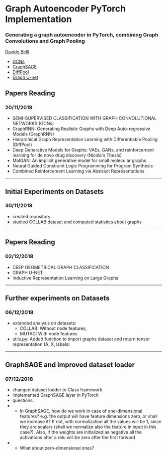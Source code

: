 # Graph Autoencoder PyTorch Implementation
### Generating a graph autoencoder in PyTorch, combining Graph Convolutions and Graph Pooling

[Davide Belli](https://github.com/davide-belli)

 - [GCNs](https://arxiv.org/pdf/1609.02907.pdf)
 - [GraphSAGE](https://arxiv.org/pdf/1706.02216.pdf)
 - [DiffPool](https://arxiv.org/pdf/1806.08804.pdf)
 - [Graph U-net](https://openreview.net/pdf?id=HJePRoAct7)

## Papers Reading
### 20/11/2018

- SEMI-SUPERVISED CLASSIFICATION WITH GRAPH CONVOLUTIONAL NETWORKS (GCNs)
- GraphRNN: Generating Realistic Graphs with Deep Auto-regressive Models (GraphRNN)
- Hierarchical Graph Representation Learning with Differentiable Pooling (DiffPool)
- Deep Generative Models for Graphs: VAEs, GANs, and reinforcement learning for de novo drug discovery (Nicola's Thesis)
- MolGAN: An implicit generative model for small molecular graphs
- Neural Guided Constraint Logic Programming for Program Synthesis
- Combined Reinforcement Learning via Abstract Representations
---

## Initial Experiments on Datasets
### 30/11/2018

- created repository
- studied COLLAB dataset and computed statistics about graphs
---

## Papers Reading
### 02/12/2018

- DEEP GEOMETRICAL GRAPH CLASSIFICATION
- GRAPH U-NET
- Inductive Representation Learning on Large Graphs
---

## Further experiments on Datasets
### 06/12/2018

- extended analysis on datasets: 
   - COLLAB: Without node features,
   - MUTAG: With node features
- utils.py: Added function to import graphs dataset and return tensor representation (A, X, labels)
---

## GraphSAGE and improved dataset loader
### 07/12/2018

- changed dataset loader to Class framework
- implemented GraphSAGE layer in PyTorch
- questions:
- - In GraphSAGE, how do we work in case of one-dimensional features? 
 	e.g. the output will have feature dimensions zero, or shall we increase it? If not, with normalization all the values will be 1, since they are scalars (shall we normalize also the feature in input in this case?). Also, if the weights are initialized as negative all the activations after a relu will be zero after the first forward
- - What about zero-dimensional ones?